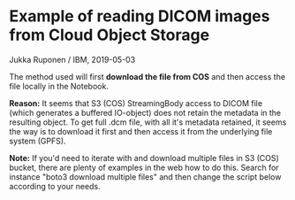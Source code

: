 # Example of reading DICOM images from Cloud Object Storage
Jukka Ruponen / IBM, 2019-05-03

The method used  will first **download the file from COS** and then access the file locally in the Notebook.

**Reason:**
It seems that S3 (COS) StreamingBody access to DICOM file (which generates a buffered IO-object) does not retain the metadata in the resulting object. To get full .dcm file, with all it's metadata retained, it seems the way is to download it first and then access it from the underlying file system (GPFS).

**Note:**
If you'd need to iterate with and download multiple files in S3 (COS) bucket, there are plenty of examples in the web how to do this.
Search for instance "boto3 download multiple files" and then change the script below according to your needs.

